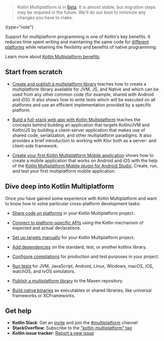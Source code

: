 [//]: # (title: Kotlin 多平台入门)
[//]: # (description: Learn how to create your first Kotlin cross-platform app or library benefiting from Kotlin Multiplatform.)

> Kotlin Multiplatform is in [Beta](components-stability.md). It is almost stable, but migration steps may be required
> in the future. We'll do our best to minimize any changes you have to make.
>
{type="note"}

Support for multiplatform programming is one of Kotlin's key benefits. It reduces time spent writing and maintaining the 
same code for [different platforms](multiplatform-dsl-reference.md#目标) while retaining the flexibility and benefits of native programming.   

Learn more about [Kotlin Multiplatform benefits](multiplatform.md).

## Start from scratch

* [Create and publish a multiplatform library](multiplatform-library.md) teaches how to create a multiplatform 
library available for JVM, JS, and Native and which can be used from any other common code (for example, shared with 
Android and iOS). It also shows how to write tests which will be executed on all platforms and use an efficient implementation
 provided by a specific platform.

* [Build a full-stack web app with Kotlin Multiplatform](multiplatform-full-stack-app.md) 
  teaches the concepts behind building an application that targets Kotlin/JVM and Kotlin/JS by building a client-server 
  application that makes use of shared code, serialization, and other multiplatform paradigms. It also provides a brief
  introduction to working with Ktor both as a server- and client-side framework.

* [Create your first Kotlin Multiplatform Mobile application](multiplatform-mobile-create-first-app.md) shows how to create a mobile
  application that works on Android and iOS with the help of the [Kotlin Multiplatform Mobile plugin for Android Studio](https://plugins.jetbrains.com/plugin/14936-kotlin-multiplatform-mobile).
  Create, run, and test your first multiplatform mobile application.

## Dive deep into Kotlin Multiplatform

Once you have gained some experience with Kotlin Multiplatform and want to know how to solve particular cross-platform development tasks:

* [Share code on platforms](multiplatform-share-on-platforms.md) in your Kotlin Multiplatform project.

* [Connect to platform-specific APIs](multiplatform-connect-to-apis.md) using the Kotlin mechanism of expected and actual declarations.

* [Set up targets manually](multiplatform-set-up-targets.md) for your Kotlin Multiplatform project.

* [Add dependencies](multiplatform-add-dependencies.md) on the standard, test, or another kotlinx library.

* [Configure compilations](multiplatform-configure-compilations.md) for production and test purposes in your project.

* [Run tests](multiplatform-run-tests.md) for JVM, JavaScript, Android, Linux, Windows, macOS, iOS, watchOS, and tvOS simulators.

* [Publish a multiplatform library](multiplatform-publish-lib.md) to the Maven repository.

* [Build native binaries](multiplatform-build-native-binaries.md) as executables or shared libraries, like universal frameworks or XCFrameworks.

## Get help

* **Kotlin Slack**: Get an [invite](https://surveys.jetbrains.com/s3/kotlin-slack-sign-up) and join the [#multiplatform](https://kotlinlang.slack.com/archives/C3PQML5NU) channel
* **StackOverflow**: Subscribe to the ["kotlin-multiplatform" tag](https://stackoverflow.com/questions/tagged/kotlin-multiplatform)
* **Kotlin issue tracker**: [Report a new issue](https://youtrack.jetbrains.com/newIssue?project=KT)